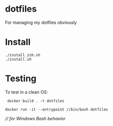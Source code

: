 # dotfiles

For managing my dotfiles obviously

# Install

```console
./install_zsh.sh
./install.sh
```

# Testing

To test in a clean OS:

` docker build . -t dotfiles`

`docker run -it --entrypoint //bin/bash dotfiles`

*// for Windows Bash behavior*
